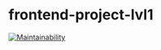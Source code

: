 # frontend-project-lvl1

[![Maintainability](https://api.codeclimate.com/v1/badges/47663c5c895ab1bca1c8/maintainability)](https://codeclimate.com/github/demianova/frontend-project-lvl1/maintainability)
